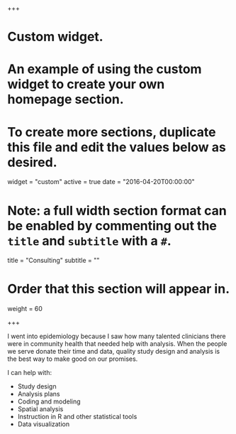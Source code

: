 +++
# Custom widget.
# An example of using the custom widget to create your own homepage section.
# To create more sections, duplicate this file and edit the values below as desired.
widget = "custom"
active = true
date = "2016-04-20T00:00:00"

# Note: a full width section format can be enabled by commenting out the `title` and `subtitle` with a `#`.
title = "Consulting"
subtitle = ""

# Order that this section will appear in.
weight = 60

+++

I went into epidemiology because I saw how many talented clinicians there were in community health that needed help with analysis. When the people we serve donate their time and data, quality study design and analysis is the best way to make good on our promises.

I can help with:

- Study design
- Analysis plans
- Coding and modeling
- Spatial analysis
- Instruction in R and other statistical tools
- Data visualization